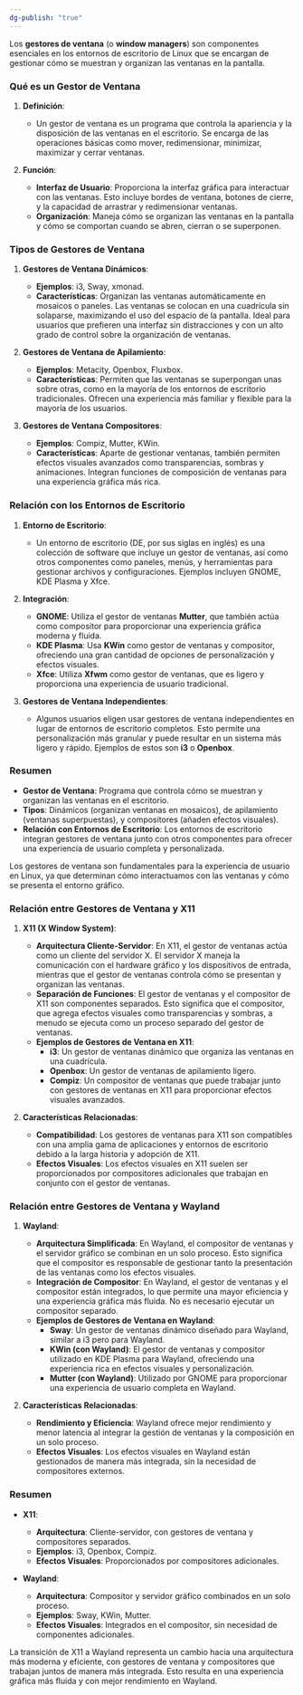 ```yaml
---
dg-publish: "true"
---
```

Los **gestores de ventana** (o **window managers**) son componentes esenciales en los entornos de escritorio de Linux que se encargan de gestionar cómo se muestran y organizan las ventanas en la pantalla.
### **Qué es un Gestor de Ventana**

1. **Definición**:
    
    - Un gestor de ventana es un programa que controla la apariencia y la disposición de las ventanas en el escritorio. Se encarga de las operaciones básicas como mover, redimensionar, minimizar, maximizar y cerrar ventanas.
2. **Función**:
    
    - **Interfaz de Usuario**: Proporciona la interfaz gráfica para interactuar con las ventanas. Esto incluye bordes de ventana, botones de cierre, y la capacidad de arrastrar y redimensionar ventanas.
    - **Organización**: Maneja cómo se organizan las ventanas en la pantalla y cómo se comportan cuando se abren, cierran o se superponen.

### **Tipos de Gestores de Ventana**

1. **Gestores de Ventana Dinámicos**:
    
    - **Ejemplos**: i3, Sway, xmonad.
    - **Características**: Organizan las ventanas automáticamente en mosaicos o paneles. Las ventanas se colocan en una cuadrícula sin solaparse, maximizando el uso del espacio de la pantalla. Ideal para usuarios que prefieren una interfaz sin distracciones y con un alto grado de control sobre la organización de ventanas.
2. **Gestores de Ventana de Apilamiento**:
    
    - **Ejemplos**: Metacity, Openbox, Fluxbox.
    - **Características**: Permiten que las ventanas se superpongan unas sobre otras, como en la mayoría de los entornos de escritorio tradicionales. Ofrecen una experiencia más familiar y flexible para la mayoría de los usuarios.
3. **Gestores de Ventana Compositores**:
    
    - **Ejemplos**: Compiz, Mutter, KWin.
    - **Características**: Aparte de gestionar ventanas, también permiten efectos visuales avanzados como transparencias, sombras y animaciones. Integran funciones de composición de ventanas para una experiencia gráfica más rica.

### **Relación con los Entornos de Escritorio**

1. **Entorno de Escritorio**:
    
    - Un entorno de escritorio (DE, por sus siglas en inglés) es una colección de software que incluye un gestor de ventanas, así como otros componentes como paneles, menús, y herramientas para gestionar archivos y configuraciones. Ejemplos incluyen GNOME, KDE Plasma y Xfce.
2. **Integración**:
    
    - **GNOME**: Utiliza el gestor de ventanas **Mutter**, que también actúa como compositor para proporcionar una experiencia gráfica moderna y fluida.
    - **KDE Plasma**: Usa **KWin** como gestor de ventanas y compositor, ofreciendo una gran cantidad de opciones de personalización y efectos visuales.
    - **Xfce**: Utiliza **Xfwm** como gestor de ventanas, que es ligero y proporciona una experiencia de usuario tradicional.
3. **Gestores de Ventana Independientes**:
    
    - Algunos usuarios eligen usar gestores de ventana independientes en lugar de entornos de escritorio completos. Esto permite una personalización más granular y puede resultar en un sistema más ligero y rápido. Ejemplos de estos son **i3** o **Openbox**.

### **Resumen**

- **Gestor de Ventana**: Programa que controla cómo se muestran y organizan las ventanas en el escritorio.
- **Tipos**: Dinámicos (organizan ventanas en mosaicos), de apilamiento (ventanas superpuestas), y compositores (añaden efectos visuales).
- **Relación con Entornos de Escritorio**: Los entornos de escritorio integran gestores de ventana junto con otros componentes para ofrecer una experiencia de usuario completa y personalizada.

Los gestores de ventana son fundamentales para la experiencia de usuario en Linux, ya que determinan cómo interactuamos con las ventanas y cómo se presenta el entorno gráfico.

### **Relación entre Gestores de Ventana y X11**

1. **X11 (X Window System)**:
    
    - **Arquitectura Cliente-Servidor**: En X11, el gestor de ventanas actúa como un cliente del servidor X. El servidor X maneja la comunicación con el hardware gráfico y los dispositivos de entrada, mientras que el gestor de ventanas controla cómo se presentan y organizan las ventanas.
    - **Separación de Funciones**: El gestor de ventanas y el compositor de X11 son componentes separados. Esto significa que el compositor, que agrega efectos visuales como transparencias y sombras, a menudo se ejecuta como un proceso separado del gestor de ventanas.
    - **Ejemplos de Gestores de Ventana en X11**:
        - **i3**: Un gestor de ventanas dinámico que organiza las ventanas en una cuadrícula.
        - **Openbox**: Un gestor de ventanas de apilamiento ligero.
        - **Compiz**: Un compositor de ventanas que puede trabajar junto con gestores de ventanas en X11 para proporcionar efectos visuales avanzados.
2. **Características Relacionadas**:
    
    - **Compatibilidad**: Los gestores de ventanas para X11 son compatibles con una amplia gama de aplicaciones y entornos de escritorio debido a la larga historia y adopción de X11.
    - **Efectos Visuales**: Los efectos visuales en X11 suelen ser proporcionados por compositores adicionales que trabajan en conjunto con el gestor de ventanas.

### **Relación entre Gestores de Ventana y Wayland**

1. **Wayland**:
    
    - **Arquitectura Simplificada**: En Wayland, el compositor de ventanas y el servidor gráfico se combinan en un solo proceso. Esto significa que el compositor es responsable de gestionar tanto la presentación de las ventanas como los efectos visuales.
    - **Integración de Compositor**: En Wayland, el gestor de ventanas y el compositor están integrados, lo que permite una mayor eficiencia y una experiencia gráfica más fluida. No es necesario ejecutar un compositor separado.
    - **Ejemplos de Gestores de Ventana en Wayland**:
        - **Sway**: Un gestor de ventanas dinámico diseñado para Wayland, similar a i3 pero para Wayland.
        - **KWin (con Wayland)**: El gestor de ventanas y compositor utilizado en KDE Plasma para Wayland, ofreciendo una experiencia rica en efectos visuales y personalización.
        - **Mutter (con Wayland)**: Utilizado por GNOME para proporcionar una experiencia de usuario completa en Wayland.
2. **Características Relacionadas**:
    
    - **Rendimiento y Eficiencia**: Wayland ofrece mejor rendimiento y menor latencia al integrar la gestión de ventanas y la composición en un solo proceso.
    - **Efectos Visuales**: Los efectos visuales en Wayland están gestionados de manera más integrada, sin la necesidad de compositores externos.

### **Resumen**

- **X11**:
    
    - **Arquitectura**: Cliente-servidor, con gestores de ventana y compositores separados.
    - **Ejemplos**: i3, Openbox, Compiz.
    - **Efectos Visuales**: Proporcionados por compositores adicionales.
- **Wayland**:
    
    - **Arquitectura**: Compositor y servidor gráfico combinados en un solo proceso.
    - **Ejemplos**: Sway, KWin, Mutter.
    - **Efectos Visuales**: Integrados en el compositor, sin necesidad de componentes adicionales.

La transición de X11 a Wayland representa un cambio hacia una arquitectura más moderna y eficiente, con gestores de ventana y compositores que trabajan juntos de manera más integrada. Esto resulta en una experiencia gráfica más fluida y con mejor rendimiento en Wayland.